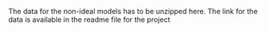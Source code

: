 The data for the non-ideal models has to be unzipped here. The link for the data is available in the readme file for the project
